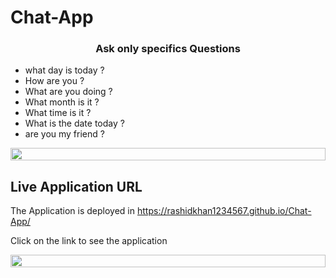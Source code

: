 # Chat-App
<h3 align="center">Ask only specifics Questions </h3>

<ul>
  <li>what day is today ?</li>
  <li>How are you ?</li>
  <li>What are you doing ?</li>
  <li>What month is it ?</li>
  <li>What time is it ?</li>
  <li>What is the date today ?</li>
  <li>are you my friend ?</li>
</ul>

<div align="left">
    <div align="left">
  <img src="https://i.imgur.com/dBaSKWF.gif" height="20" width="100%">
</div>

## Live Application URL


The Application is deployed in https://rashidkhan1234567.github.io/Chat-App/

Click on the link to see the application


<div align="left">
    <div align="left">
  <img src="https://i.imgur.com/dBaSKWF.gif" height="20" width="100%">
</div>
